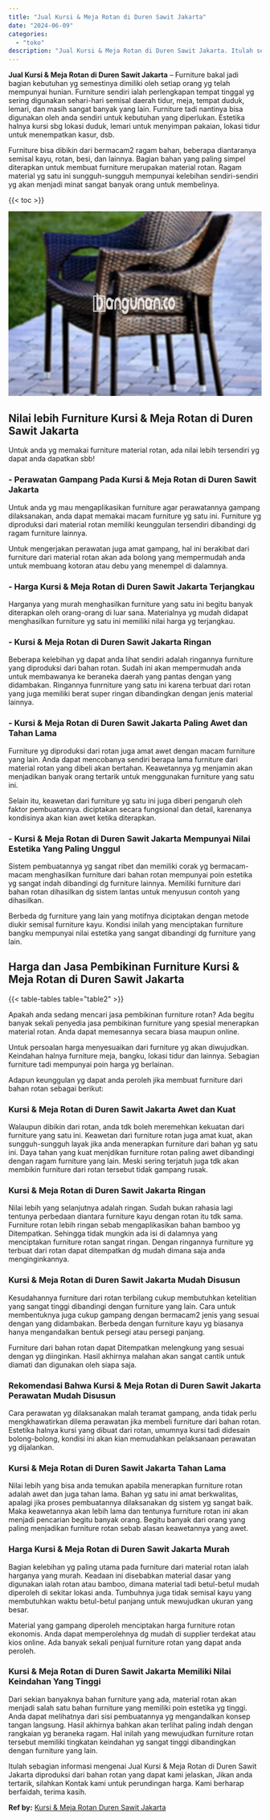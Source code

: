 ```yaml
---
title: "Jual Kursi & Meja Rotan di Duren Sawit Jakarta"
date: "2024-06-09"
categories: 
  - "toko"
description: "Jual Kursi & Meja Rotan di Duren Sawit Jakarta. Itulah sebagian informasi mengenai Jual Kursi & Meja Rotan di Duren Sawit Jakarta diproduksi dari bahan rotan..."
---
```


**Jual Kursi & Meja Rotan di Duren Sawit Jakarta** – Furniture bakal jadi bagian kebutuhan yg semestinya dimiliki oleh setiap orang yg telah mempunyai hunian. Furniture sendiri ialah perlengkapan tempat tinggal yg sering digunakan sehari-hari semisal daerah tidur, meja, tempat duduk, lemari, dan masih sangat banyak yang lain. Furniture tadi nantinya bisa digunakan oleh anda sendiri untuk kebutuhan yang diperlukan. Estetika halnya kursi sbg lokasi duduk, lemari untuk menyimpan pakaian, lokasi tidur untuk menempatkan kasur, dsb.

Furniture bisa dibikin dari bermacam2 ragam bahan, beberapa diantaranya semisal kayu, rotan, besi, dan lainnya. Bagian bahan yang paling simpel diterapkan untuk membuat furniture merupakan material rotan. Ragam material yg satu ini sungguh-sungguh mempunyai kelebihan sendiri-sendiri yg akan menjadi minat sangat banyak orang untuk membelinya.

{{< toc >}}

![Jual Kursi & Meja Rotan di Duren Sawit Jakarta](/images/kursi-meja-rotan-murah29.png)

## Nilai lebih Furniture Kursi & Meja Rotan di Duren Sawit Jakarta

Untuk anda yg memakai furniture material rotan, ada nilai lebih tersendiri yg dapat anda dapatkan sbb!

### \- Perawatan Gampang Pada Kursi & Meja Rotan di Duren Sawit Jakarta

Untuk anda yg mau mengaplikasikan furniture agar perawatannya gampang dilaksanakan, anda dapat memakai macam furniture yg satu ini. Furniture yg diproduksi dari material rotan memiliki keunggulan tersendiri dibandingi dg ragam furniture lainnya.

Untuk mengerjakan perawatan juga amat gampang, hal ini berakibat dari furniture dari material rotan akan ada bolong yang mempermudah anda untuk membuang kotoran atau debu yang menempel di dalamnya.

### \- Harga Kursi & Meja Rotan di Duren Sawit Jakarta Terjangkau

Harganya yang murah menghasilkan furniture yang satu ini begitu banyak diterapkan oleh orang-orang di luar sana. Materialnya yg mudah didapat menghasilkan furniture yg satu ini memiliki nilai harga yg terjangkau.

### \- Kursi & Meja Rotan di Duren Sawit Jakarta Ringan

Beberapa kelebihan yg dapat anda lihat sendiri adalah ringannya furniture yang diproduksi dari bahan rotan. Sudah ini akan mempermudah anda untuk membawanya ke beraneka daerah yang pantas dengan yang didambakan. Ringannya funrniture yang satu ini karena terbuat dari rotan yang juga memiliki berat super ringan dibandingkan dengan jenis material lainnya.

### \- Kursi & Meja Rotan di Duren Sawit Jakarta Paling Awet dan Tahan Lama

Furniture yg diproduksi dari rotan juga amat awet dengan macam furniture yang lain. Anda dapat mencobanya sendiri berapa lama furniture dari material rotan yang dibeli akan bertahan. Keawetannya yg menjamin akan menjadikan banyak orang tertarik untuk menggunakan furniture yang satu ini.

Selain itu, keawetan dari furniture yg satu ini juga diberi pengaruh oleh faktor pembuatannya. diciptakan secara fungsional dan detail, karenanya kondisinya akan kian awet ketika diterapkan.

### \- Kursi & Meja Rotan di Duren Sawit Jakarta Mempunyai Nilai Estetika Yang Paling Unggul

Sistem pembuatannya yg sangat ribet dan memiliki corak yg bermacam-macam menghasilkan furniture dari bahan rotan mempunyai poin estetika yg sangat indah dibandingi dg furniture lainnya. Memiliki furniture dari bahan rotan dihasilkan dg sistem lantas untuk menyusun contoh yang dihasilkan.

Berbeda dg furniture yang lain yang motifnya diciptakan dengan metode diukir semisal furniture kayu. Kondisi inilah yang menciptakan furniture bangku mempunyai nilai estetika yang sangat dibandingi dg furniture yang lain.

## Harga dan Jasa Pembikinan Furniture Kursi & Meja Rotan di Duren Sawit Jakarta

{{< table-tables table="table2" >}}

Apakah anda sedang mencari jasa pembikinan furniture rotan? Ada begitu banyak sekali penyedia jasa pembikinan furniture yang spesial menerapkan material rotan. Anda dapat memesannya secara biasa maupun online.

Untuk persoalan harga menyesuaikan dari furniture yg akan diwujudkan. Keindahan halnya furniture meja, bangku, lokasi tidur dan lainnya. Sebagian furniture tadi mempunyai poin harga yg berlainan.

Adapun keunggulan yg dapat anda peroleh jika membuat furniture dari bahan rotan sebagai berikut:

### Kursi & Meja Rotan di Duren Sawit Jakarta Awet dan Kuat

Walaupun dibikin dari rotan, anda tdk boleh meremehkan kekuatan dari furniture yang satu ini. Keawetan dari furniture rotan juga amat kuat, akan sungguh-sungguh layak jika anda menerapkan furniture dari bahan yg satu ini. Daya tahan yang kuat menjdikan furniture rotan paling awet dibandingi dengan ragam furniture yang lain. Meski sering terjatuh juga tdk akan membikin furniture dari rotan tersebut tidak gampang rusak.

### Kursi & Meja Rotan di Duren Sawit Jakarta Ringan

Nilai lebih yang selanjutnya adalah ringan. Sudah bukan rahasia lagi tentunya perbedaan diantara furniture kayu dengan rotan itu tdk sama. Furniture rotan lebih ringan sebab mengaplikasikan bahan bamboo yg Ditempatkan. Sehingga tidak mungkin ada isi di dalamnya yang menciptakan furniture rotan sangat ringan. Dengan ringannya furniture yg terbuat dari rotan dapat ditempatkan dg mudah dimana saja anda menginginkannya.

### Kursi & Meja Rotan di Duren Sawit Jakarta Mudah Disusun

Kesudahannya furniture dari rotan terbilang cukup membutuhkan ketelitian yang sangat tinggi dibandingi dengan furniture yang lain. Cara untuk membentuknya juga cukup gampang dengan bermacam2 jenis yang sesuai dengan yang didambakan. Berbeda dengan furniture kayu yg biasanya hanya mengandalkan bentuk persegi atau persegi panjang.

Furniture dari bahan rotan dapat Ditempatkan melengkung yang sesuai dengan yg diinginkan. Hasil akhirnya malahan akan sangat cantik untuk diamati dan digunakan oleh siapa saja.

### Rekomendasi Bahwa Kursi & Meja Rotan di Duren Sawit Jakarta Perawatan Mudah Disusun

Cara perawatan yg dilaksanakan malah teramat gampang, anda tidak perlu mengkhawatirkan dilema perawatan jika membeli furniture dari bahan rotan. Estetika halnya kursi yang dibuat dari rotan, umumnya kursi tadi didesain bolong-bolong, kondisi ini akan kian memudahkan pelaksanaan perawatan yg dijalankan.

### Kursi & Meja Rotan di Duren Sawit Jakarta Tahan Lama

Nilai lebih yang bisa anda temukan apabila menerapkan furniture rotan adalah awet dan juga tahan lama. Bahan yg satu ini amat berkwalitas, apalagi jika proses pembuatannya dilaksanakan dg sistem yg sangat baik. Maka keawetannya akan lebih lama dan tentunya furniture rotan ini akan menjadi pencarian begitu banyak orang. Begitu banyak dari orang yang paling menjadikan furniture rotan sebab alasan keawetannya yang awet.

### Harga Kursi & Meja Rotan di Duren Sawit Jakarta Murah

Bagian kelebihan yg paling utama pada furniture dari material rotan ialah harganya yang murah. Keadaan ini disebabkan material dasar yang digunakan ialah rotan atau bamboo, dimana material tadi betul-betul mudah diperoleh di sekitar lokasi anda. Tumbuhnya juga tidak semisal kayu yang membutuhkan waktu betul-betul panjang untuk mewujudkan ukuran yang besar.

Material yang gampang diperoleh menciptakan harga furniture rotan ekonomis. Anda dapat memperolehnya dg mudah di supplier terdekat atau kios online. Ada banyak sekali penjual furniture rotan yang dapat anda peroleh.

### Kursi & Meja Rotan di Duren Sawit Jakarta Memiliki Nilai Keindahan Yang Tinggi

Dari sekian banyaknya bahan furniture yang ada, material rotan akan menjadi salah satu bahan furniture yang memiliki poin estetika yg tinggi. Anda dapat melihatnya dari sisi pembuatannya yg mengandalkan konsep tangan langsung. Hasil akhirnya bahkan akan terlihat paling indah dengan rangkaian yg beraneka ragam. Hal inilah yang mewujudkan furniture rotan tersebut memiliki tingkatan keindahan yg sangat tinggi dibandingkan dengan furniture yang lain.

Itulah sebagian informasi mengenai Jual Kursi & Meja Rotan di Duren Sawit Jakarta diproduksi dari bahan rotan yang dapat kami jelaskan, Jikan anda tertarik, silahkan Kontak kami untuk perundingan harga. Kami berharap berfaidah, terima kasih.

**Ref by:** [Kursi & Meja Rotan Duren Sawit Jakarta](https://id.wikipedia.org/wiki/Kursi)
